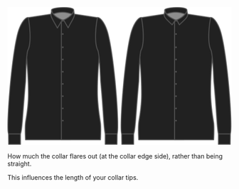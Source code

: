 ![Kragenausstellung](collarflare.svg)

How much the collar flares out (at the collar edge side), rather than being straight.

<Note>

This influences the length of your collar tips.

</Note>
